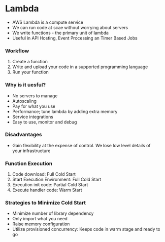 # Lambda

- AWS Lambda is a compute service
- We can run code at scae without worrying about servers
- We write functions - the primary unit of lambda
- Useful in API Hosting, Event Processing an Timer Based Jobs

### Workflow

1. Create a function
2. Write and upload your code in a supported programming language
3. Run your function

### Why is it uesful?

- No servers to manage
- Autoscaling
- Pay for what you use
- Performance; tune lambda by adding extra memory
- Service integrations
- Easy to use, monitor and debug

### Disadvantages

- Gain flexibility at the expense of control. We lose low level details of your infrastructure

### Function Execution

1. Code download: Full Cold Start
2. Start Execution Environment: Full Cold Start
3. Execution init code: Partial Cold Start
4. Execute handler code: Warm Start

### Strategies to Minimize Cold Start

- Minimize number of library dependency
- Only import what you need
- Raise memory configuration
- Utilize provisioned concurrency: Keeps code in warm stage and ready to go
